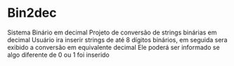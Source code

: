 # Bin2dec
Sistema Binário em decimal
Projeto de conversão de strings binárias em decimal
Usuário ira inserir strings de até 8 dígitos binários, em seguida sera exibido a conversão em equivalente decimal
Ele poderá ser informado se algo diferente de 0 ou 1 foi inserido
